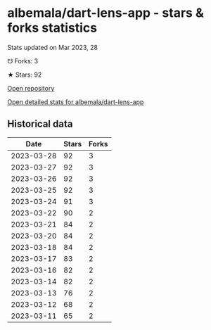 # albemala/dart-lens-app - stars & forks statistics

Stats updated on Mar 2023, 28

☋ Forks: 3

★ Stars: 92

[Open repository](https://github.com/albemala/dart-lens-app)

[Open detailed stats for albemala/dart-lens-app](https://reviewgithub.com/rep/albemala/dart-lens-app)

## Historical data
| Date | Stars | Forks |
|------|-------|-------|
| 2023-03-28 | 92 | 3 | 
| 2023-03-27 | 92 | 3 | 
| 2023-03-26 | 92 | 3 | 
| 2023-03-25 | 92 | 3 | 
| 2023-03-24 | 91 | 3 | 
| 2023-03-22 | 90 | 2 | 
| 2023-03-21 | 84 | 2 | 
| 2023-03-20 | 84 | 2 | 
| 2023-03-18 | 84 | 2 | 
| 2023-03-17 | 83 | 2 | 
| 2023-03-16 | 82 | 2 | 
| 2023-03-14 | 82 | 2 | 
| 2023-03-13 | 76 | 2 | 
| 2023-03-12 | 68 | 2 | 
| 2023-03-11 | 65 | 2 | 

